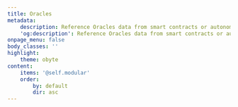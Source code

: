 ```yaml
---
title: Oracles
metadata:
    description: Reference Oracles data from smart contracts or autonomous agents and the resolution of smart contracts or behavior of AAs can depend on the data.
    'og:description': Reference Oracles data from smart contracts or autonomous agents and the resolution of smart contracts or behavior of AAs can depend on the data.
onpage_menu: false
body_classes: ''
highlight:
    theme: obyte
content:
    items: '@self.modular'
    order:
        by: default
        dir: asc
---
```


